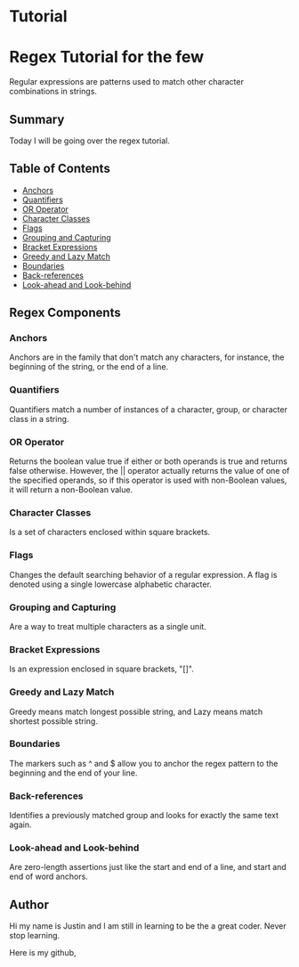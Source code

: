 # Tutorial

# Regex Tutorial for the few

Regular expressions are patterns used to match other character combinations in strings. 

## Summary

Today I will be going over the regex tutorial. 

## Table of Contents

- [Anchors](#anchors)
- [Quantifiers](#quantifiers)
- [OR Operator](#or-operator)
- [Character Classes](#character-classes)
- [Flags](#flags)
- [Grouping and Capturing](#grouping-and-capturing)
- [Bracket Expressions](#bracket-expressions)
- [Greedy and Lazy Match](#greedy-and-lazy-match)
- [Boundaries](#boundaries)
- [Back-references](#back-references)
- [Look-ahead and Look-behind](#look-ahead-and-look-behind)

## Regex Components

### Anchors

Anchors are in the family that don't match any characters, for instance, the beginning of the string, or the end of a line. 

### Quantifiers

Quantifiers match a number of instances of a character, group, or character class in a string.

### OR Operator

Returns the boolean value true if either or both operands is true and returns false otherwise. However, the || operator actually returns the value of one of the specified operands, so if this operator is used with non-Boolean values, it will return a non-Boolean value.

### Character Classes

Is a set of characters enclosed within square brackets.

### Flags

Changes the default searching behavior of a regular expression. A flag is denoted using a single lowercase alphabetic character.

### Grouping and Capturing

Are a way to treat multiple characters as a single unit. 

### Bracket Expressions

Is an expression enclosed in square brackets, "[]".

### Greedy and Lazy Match

Greedy means match longest possible string, and Lazy means match shortest possible string. 

### Boundaries

The markers such as ^ and $ allow you to anchor the regex pattern to the beginning and the end of your line. 

### Back-references

Identifies a previously matched group and looks for exactly the same text again. 

### Look-ahead and Look-behind

Are zero-length assertions just like the start and end of a line, and start and end of word anchors.

## Author

Hi my name is Justin and I am still in learning to be the a great coder. Never stop learning. 

Here is my github,  
